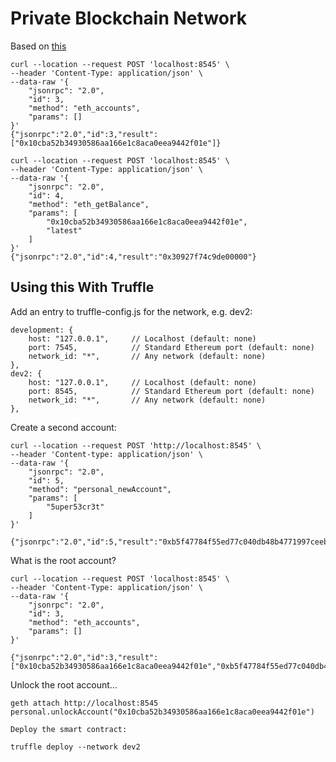 # Private Blockchain Network

Based on [this](https://medium.com/scb-digital/running-a-private-ethereum-blockchain-using-docker-589c8e6a4fe8)

```
curl --location --request POST 'localhost:8545' \
--header 'Content-Type: application/json' \
--data-raw '{
    "jsonrpc": "2.0",
    "id": 3,
    "method": "eth_accounts",
    "params": []
}'
{"jsonrpc":"2.0","id":3,"result":["0x10cba52b34930586aa166e1c8aca0eea9442f01e"]}

curl --location --request POST 'localhost:8545' \
--header 'Content-Type: application/json' \
--data-raw '{
    "jsonrpc": "2.0",
    "id": 4,
    "method": "eth_getBalance",
    "params": [
        "0x10cba52b34930586aa166e1c8aca0eea9442f01e",
        "latest"
    ]
}'
{"jsonrpc":"2.0","id":4,"result":"0x30927f74c9de00000"}
```

## Using this With Truffle

Add an entry to truffle-config.js for the network, e.g. dev2:

```
development: {
    host: "127.0.0.1",     // Localhost (default: none)
    port: 7545,            // Standard Ethereum port (default: none)
    network_id: "*",       // Any network (default: none)
},
dev2: {
    host: "127.0.0.1",     // Localhost (default: none)
    port: 8545,            // Standard Ethereum port (default: none)
    network_id: "*",       // Any network (default: none)
},
```



Create a second account:

```
curl --location --request POST 'http://localhost:8545' \
--header 'Content-type: application/json' \
--data-raw '{
    "jsonrpc": "2.0",
    "id": 5,
    "method": "personal_newAccount",
    "params": [
        "5uper53cr3t"
    ]
}'

{"jsonrpc":"2.0","id":5,"result":"0xb5f47784f55ed77c040db48b4771997ceebdb549"}
```

What is the root account?

```
curl --location --request POST 'localhost:8545' \
--header 'Content-Type: application/json' \
--data-raw '{
    "jsonrpc": "2.0",
    "id": 3,
    "method": "eth_accounts",
    "params": []
}'

{"jsonrpc":"2.0","id":3,"result":["0x10cba52b34930586aa166e1c8aca0eea9442f01e","0xb5f47784f55ed77c040db48b4771997ceebdb549"]}
```


Unlock the root account...

```
geth attach http://localhost:8545
personal.unlockAccount("0x10cba52b34930586aa166e1c8aca0eea9442f01e")

Deploy the smart contract:

truffle deploy --network dev2 